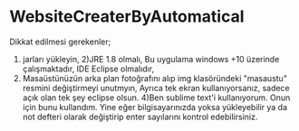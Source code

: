 # WebsiteCreaterByAutomatical
 Dikkat edilmesi gerekenler;
1) jarları yükleyin,
2)JRE 1.8 olmalı, Bu uygulama windows +10 üzerinde çalışmaktadır, IDE Eclipse olmalıdır,
3) Masaüstünüzün arka plan fotoğrafını alıp img klasöründeki "masaustu" resmini değiştirmeyi unutmyın,
Ayrıca tek ekran kullanıyorsanız, sadece açık olan tek şey eclipse olsun.
4)Ben sublime text'i kullanıyorum. Onun için bunu kullandım. Yine eğer bilgisayarınızda yoksa yükleyebilir ya da not defteri olarak değiştirip enter sayılarını kontrol edebilirsiniz.
